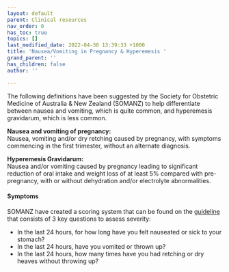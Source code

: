 ```yaml
---
layout: default
parent: Clinical resources
nav_order: 0
has_toc: true
topics: []
last_modified_date: 2022-04-30 13:39:33 +1000
title: 'Nausea/Vomiting in Pregnancy & Hyperemesis '
grand_parent: ''
has_children: false
author: ''

---
```


The following definitions have been suggested by the Society for Obstetric Medicine of Australia & New Zealand (SOMANZ) to help differentiate between nausea and vomiting, which is quite common, and hyperemesis gravidarum, which is less common.

**Nausea and vomiting of pregnancy:**  
Nausea, vomiting and/or dry retching caused by pregnancy, with symptoms commencing in the first trimester, without an alternate diagnosis.

**Hyperemesis Gravidarum:**  
Nausea and/or vomiting caused by pregnancy leading to significant reduction of oral intake and weight loss of at least 5% compared with pre-pregnancy, with or without dehydration and/or electrolyte abnormalities.

#### Symptoms

SOMANZ have created a scoring system that can be found on the [guideline](https://www.somanz.org/content/uploads/2020/07/NVP-EXEC-SUMMARY-1.2.20.pdf "SOMANZ Nausea in Pregnancy") that consists of 3 key questions to assess severity:

* In the last 24 hours, for how long have you felt nauseated or sick to your stomach?
* In the last 24 hours, have you vomited or thrown up?
* In the last 24 hours, how many times have you had retching or dry heaves without throwing up?